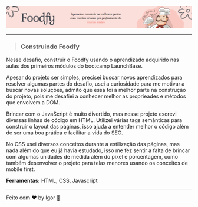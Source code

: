 <div style="">
  <a href="#">
    <img alt="Foodfy" src=".github/logo.png"/>
  </a>
</div>

---

> ### **Construindo Foodfy**

<div style="">
  <p>
    Nesse desafio, construir o Foodfy usando o aprendizado adquirido nas aulas dos primeiros módulos do bootcamp LaunchBase.
  </p>
  <p>
    Apesar do projeto ser simples, precisei buscar novos aprendizados para resolver algumas partes do desafio, usei a curiosidade para me motivar a buscar novas soluções, admito que essa foi a melhor parte na construção do projeto, pois me desafiei a conhecer melhor as proprieades e métodos que envolvem a DOM.
  </p>
  <p>
    Brincar com o JavaScript é muito divertido, mas nesse projeto escrevi diversas linhas de código em HTML. Utilizei várias tags semânticas para construir o layout das páginas, isso ajuda a entender melhor o código além de ser uma boa prática e facilitar a vida do SEO.
  </p>
  <p>
    No CSS usei diversos conceitos durante a estilização das páginas, mas nada além do que eu já havia estudado, isso me fez sentir a falta de brincar com algumas unidades de medida além do pixel e porcentagem, como também desenvolver o projeto para telas menores usando os conceitos de mobile first.
  </p>
</div>

<div style="">
  <p>
    <strong>Ferramentas:</strong> HTML, CSS, Javascript
  </p>
</div>

---

Feito com ❤ by Igor 🖖